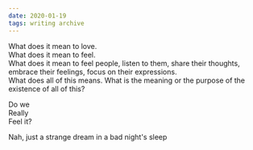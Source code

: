 ```yaml
---
date: 2020-01-19
tags: writing archive
---
```

What does it mean to love.  
What does it mean to feel.   
What does it mean to feel people, listen to them, share their thoughts, embrace their feelings, focus on their expressions.   
What does all of this means. What is the meaning or the purpose of the existence of all of this?

Do we   
Really   
Feel it?

Nah, just a strange dream in a bad night's sleep